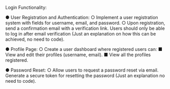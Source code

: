 Login Functionality:

● User Registration and Authentication:
○ Implement a user registration system with fields for username, email,
and password.
○ Upon registration, send a confirmation email with a verification link.
Users should only be able to log in after email verification (Just an
explanation on how this can be achieved, no need to code).

● Profile Page:
○ Create a user dashboard where registered users can:
■ View and edit their profiles (username, email).
■ View all the profiles registered.

● Password Reset:
○ Allow users to request a password reset via email. Generate a secure
token for resetting the password (Just an explanation no need to
code).